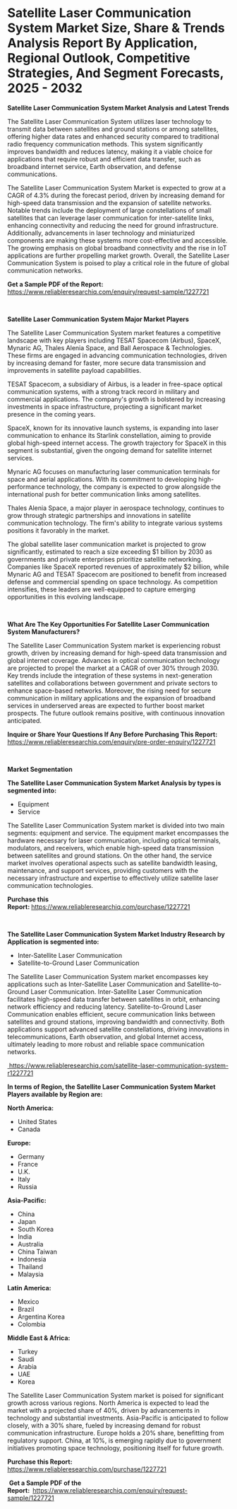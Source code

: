 <p><h1>Satellite Laser Communication System Market Size, Share & Trends Analysis Report By Application, Regional Outlook, Competitive Strategies, And Segment Forecasts, 2025 - 2032</h1></p><p><strong>Satellite Laser Communication System Market Analysis and Latest Trends</strong></p>
<p><p>The Satellite Laser Communication System utilizes laser technology to transmit data between satellites and ground stations or among satellites, offering higher data rates and enhanced security compared to traditional radio frequency communication methods. This system significantly improves bandwidth and reduces latency, making it a viable choice for applications that require robust and efficient data transfer, such as broadband internet service, Earth observation, and defense communications.</p><p>The Satellite Laser Communication System Market is expected to grow at a CAGR of 4.3% during the forecast period, driven by increasing demand for high-speed data transmission and the expansion of satellite networks. Notable trends include the deployment of large constellations of small satellites that can leverage laser communication for inter-satellite links, enhancing connectivity and reducing the need for ground infrastructure. Additionally, advancements in laser technology and miniaturized components are making these systems more cost-effective and accessible. The growing emphasis on global broadband connectivity and the rise in IoT applications are further propelling market growth. Overall, the Satellite Laser Communication System is poised to play a critical role in the future of global communication networks.</p></p>
<p><strong>Get a Sample PDF of the Report:&nbsp;</strong> <a href="https://www.reliableresearchiq.com/enquiry/request-sample/1227721?utm_campaign=2277&utm_medium=2&utm_source=Github&utm_content=ia&utm_term=16042025&utm_id=satellite-laser-communication-system">https://www.reliableresearchiq.com/enquiry/request-sample/1227721</a></p>
<p>&nbsp;</p>
<p><strong>Satellite Laser Communication System Major Market Players</strong></p>
<p><p>The Satellite Laser Communication System market features a competitive landscape with key players including TESAT Spacecom (Airbus), SpaceX, Mynaric AG, Thales Alenia Space, and Ball Aerospace & Technologies. These firms are engaged in advancing communication technologies, driven by increasing demand for faster, more secure data transmission and improvements in satellite payload capabilities.</p><p>TESAT Spacecom, a subsidiary of Airbus, is a leader in free-space optical communication systems, with a strong track record in military and commercial applications. The company's growth is bolstered by increasing investments in space infrastructure, projecting a significant market presence in the coming years.</p><p>SpaceX, known for its innovative launch systems, is expanding into laser communication to enhance its Starlink constellation, aiming to provide global high-speed internet access. The growth trajectory for SpaceX in this segment is substantial, given the ongoing demand for satellite internet services.</p><p>Mynaric AG focuses on manufacturing laser communication terminals for space and aerial applications. With its commitment to developing high-performance technology, the company is expected to grow alongside the international push for better communication links among satellites.</p><p>Thales Alenia Space, a major player in aerospace technology, continues to grow through strategic partnerships and innovations in satellite communication technology. The firm's ability to integrate various systems positions it favorably in the market.</p><p>The global satellite laser communication market is projected to grow significantly, estimated to reach a size exceeding $1 billion by 2030 as governments and private enterprises prioritize satellite networking. Companies like SpaceX reported revenues of approximately $2 billion, while Mynaric AG and TESAT Spacecom are positioned to benefit from increased defense and commercial spending on space technology. As competition intensifies, these leaders are well-equipped to capture emerging opportunities in this evolving landscape.</p></p>
<p>&nbsp;</p>
<p><strong>What Are The Key Opportunities For Satellite Laser Communication System Manufacturers?</strong></p>
<p><p>The Satellite Laser Communication System market is experiencing robust growth, driven by increasing demand for high-speed data transmission and global internet coverage. Advances in optical communication technology are projected to propel the market at a CAGR of over 30% through 2030. Key trends include the integration of these systems in next-generation satellites and collaborations between government and private sectors to enhance space-based networks. Moreover, the rising need for secure communication in military applications and the expansion of broadband services in underserved areas are expected to further boost market prospects. The future outlook remains positive, with continuous innovation anticipated.</p></p>
<p><strong>Inquire or Share Your Questions If Any Before Purchasing This Report:</strong> <a href="https://www.reliableresearchiq.com/enquiry/pre-order-enquiry/1227721?utm_campaign=2277&utm_medium=2&utm_source=Github&utm_content=ia&utm_term=16042025&utm_id=satellite-laser-communication-system">https://www.reliableresearchiq.com/enquiry/pre-order-enquiry/1227721</a></p>
<p>&nbsp;</p>
<p><strong>Market Segmentation</strong></p>
<p><strong>The Satellite Laser Communication System Market Analysis by types is segmented into:</strong></p>
<p><ul><li>Equipment</li><li>Service</li></ul></p>
<p><p>The Satellite Laser Communication System market is divided into two main segments: equipment and service. The equipment market encompasses the hardware necessary for laser communication, including optical terminals, modulators, and receivers, which enable high-speed data transmission between satellites and ground stations. On the other hand, the service market involves operational aspects such as satellite bandwidth leasing, maintenance, and support services, providing customers with the necessary infrastructure and expertise to effectively utilize satellite laser communication technologies.</p></p>
<p><strong>Purchase this Report:&nbsp;</strong><a href="https://www.reliableresearchiq.com/purchase/1227721?utm_campaign=2277&utm_medium=2&utm_source=Github&utm_content=ia&utm_term=16042025&utm_id=satellite-laser-communication-system">https://www.reliableresearchiq.com/purchase/1227721</a></p>
<p>&nbsp;</p>
<p><strong>The Satellite Laser Communication System Market Industry Research by Application is segmented into:</strong></p>
<p><ul><li>Inter-Satellite Laser Communication</li><li>Satellite-to-Ground Laser Communication</li></ul></p>
<p><p>The Satellite Laser Communication System market encompasses key applications such as Inter-Satellite Laser Communication and Satellite-to-Ground Laser Communication. Inter-Satellite Laser Communication facilitates high-speed data transfer between satellites in orbit, enhancing network efficiency and reducing latency. Satellite-to-Ground Laser Communication enables efficient, secure communication links between satellites and ground stations, improving bandwidth and connectivity. Both applications support advanced satellite constellations, driving innovations in telecommunications, Earth observation, and global Internet access, ultimately leading to more robust and reliable space communication networks.</p></p>
<p><a href="https://www.reliableresearchiq.com/satellite-laser-communication-system-r1227721?utm_campaign=2277&utm_medium=2&utm_source=Github&utm_content=ia&utm_term=16042025&utm_id=satellite-laser-communication-system">&nbsp;https://www.reliableresearchiq.com/satellite-laser-communication-system-r1227721</a></p>
<p><strong>In terms of Region, the Satellite Laser Communication System Market Players available by Region are:</strong></p>
<p>
    <p> <strong> North America: </strong>
        <ul>
            <li>United States</li>
            <li>Canada</li>
        </ul>
        </p> 
    <p> <strong> Europe: </strong>
        <ul>
            <li>Germany</li>
            <li>France</li>
            <li>U.K.</li>
            <li>Italy</li>
            <li>Russia</li>
        </ul>
        </p> 
    <p> <strong> Asia-Pacific: </strong>
        <ul>
            <li>China</li>
            <li>Japan</li>
            <li>South Korea</li>
            <li>India</li>
            <li>Australia</li>
            <li>China Taiwan</li>
            <li>Indonesia</li>
            <li>Thailand</li>
            <li>Malaysia</li>
        </ul>
        </p> 
    <p> <strong> Latin America: </strong>
        <ul>
            <li>Mexico</li>
            <li>Brazil</li>
            <li>Argentina Korea</li>
            <li>Colombia</li>
        </ul>
        </p> 
    <p> <strong> Middle East & Africa: </strong>
        <ul>
            <li>Turkey</li>
            <li>Saudi</li>
            <li>Arabia</li>
            <li>UAE</li>
            <li>Korea</li>
        </ul>
    </p>
    </p>
<p><p>The Satellite Laser Communication System market is poised for significant growth across various regions. North America is expected to lead the market with a projected share of 40%, driven by advancements in technology and substantial investments. Asia-Pacific is anticipated to follow closely, with a 30% share, fueled by increasing demand for robust communication infrastructure. Europe holds a 20% share, benefitting from regulatory support. China, at 10%, is emerging rapidly due to government initiatives promoting space technology, positioning itself for future growth.</p></p>
<p><strong>Purchase this Report: </strong><a href="https://www.reliableresearchiq.com/purchase/1227721?utm_campaign=2277&utm_medium=2&utm_source=Github&utm_content=ia&utm_term=16042025&utm_id=satellite-laser-communication-system">https://www.reliableresearchiq.com/purchase/1227721</a></p>
<p>&nbsp;<strong>Get a Sample PDF of the Report:&nbsp;&nbsp;</strong><a href="https://www.reliableresearchiq.com/enquiry/request-sample/1227721?utm_campaign=2277&utm_medium=2&utm_source=Github&utm_content=ia&utm_term=16042025&utm_id=satellite-laser-communication-system">https://www.reliableresearchiq.com/enquiry/request-sample/1227721</a></p>
<p><strong></strong></p>
<p><p></p><p></p><p></p></p>